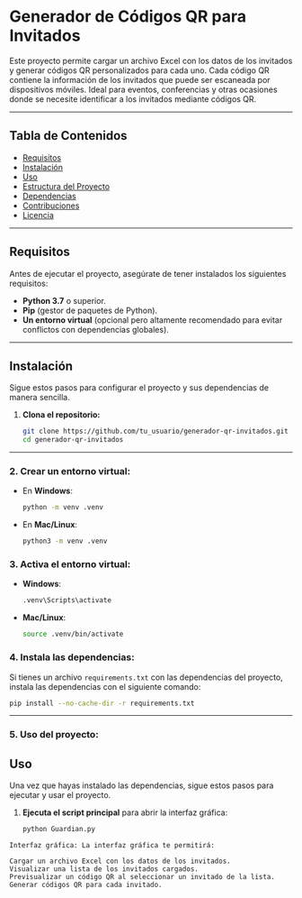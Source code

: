 # Generador de Códigos QR para Invitados

Este proyecto permite cargar un archivo Excel con los datos de los invitados y generar códigos QR personalizados para cada uno. Cada código QR contiene la información de los invitados que puede ser escaneada por dispositivos móviles. Ideal para eventos, conferencias y otras ocasiones donde se necesite identificar a los invitados mediante códigos QR.

---

## Tabla de Contenidos

- [Requisitos](#requisitos)
- [Instalación](#instalación)
- [Uso](#uso)
- [Estructura del Proyecto](#estructura-del-proyecto)
- [Dependencias](#dependencias)
- [Contribuciones](#contribuciones)
- [Licencia](#licencia)

---

## Requisitos

Antes de ejecutar el proyecto, asegúrate de tener instalados los siguientes requisitos:

- **Python 3.7** o superior.
- **Pip** (gestor de paquetes de Python).
- **Un entorno virtual** (opcional pero altamente recomendado para evitar conflictos con dependencias globales).

---

## Instalación

Sigue estos pasos para configurar el proyecto y sus dependencias de manera sencilla.

1. **Clona el repositorio:**

   ```bash
   git clone https://github.com/tu_usuario/generador-qr-invitados.git
   cd generador-qr-invitados


---

### 2. Crear un entorno virtual:
   - En **Windows**:

     ```bash
     python -m venv .venv
     ```

   - En **Mac/Linux**:

     ```bash
     python3 -m venv .venv
     ```
### 3. **Activa el entorno virtual:**

   - **Windows**:

     ```bash
     .venv\Scripts\activate
     ```

   - **Mac/Linux**:

     ```bash
     source .venv/bin/activate
     ```
### 4. **Instala las dependencias:**

   Si tienes un archivo `requirements.txt` con las dependencias del proyecto, instala las dependencias con el siguiente comando:

   ```bash
   pip install --no-cache-dir -r requirements.txt
```

    
---

### 5. Uso del proyecto:
## Uso

Una vez que hayas instalado las dependencias, sigue estos pasos para ejecutar y usar el proyecto.

1. **Ejecuta el script principal** para abrir la interfaz gráfica:

   ```bash
   python Guardian.py
```
Interfaz gráfica: La interfaz gráfica te permitirá:

Cargar un archivo Excel con los datos de los invitados.
Visualizar una lista de los invitados cargados.
Previsualizar un código QR al seleccionar un invitado de la lista.
Generar códigos QR para cada invitado.
